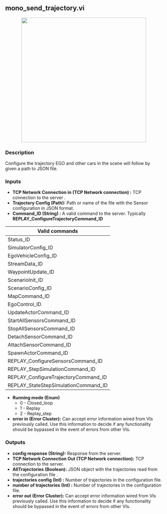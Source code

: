 ## mono_send_trajectory.vi
<p align="center">
<img src="https://github.com/monoDriveIO/client/raw/master/WikiPhotos/LV_client/vehicle/mono__send__trajectoryc.png" 
width="400"  />
</p>

### Description 
Configure the trajectory EGO and other cars in the scene will follow  by given a path to JSON file.

### Inputs

- **TCP Network Connection in (TCP Network connection) :** TCP connection to the server .
- **Trajectory Config (Path):** Path or name of the file with the Sensor configuration in JSON format.
- **Command_ID (String) :** A valid command to the server. Typically **REPLAY_ConfigureTrajectoryCommand_ID**

| Valid commands  |
| ------------ | 
|Status_ID   |
|SimulatorConfig_ID |
|EgoVehicleConfig_ID |
|StreamData_ID   |
|WaypointUpdate_ID    |
|ScenarioInit_ID  |
|ScenarioConfig_ID   |
|MapCommand_ID  |
|EgoControl_ID  | 
|UpdateActorCommand_ID  | 
|StartAllSensorsCommand_ID   | 
|StopAllSensorsCommand_ID   | 
|DetachSensorCommand_ID   | 
|AttachSensorCommand_ID   |
|SpawnActorCommand_ID   |
|REPLAY_ConfigureSensorsCommand_ID  |
|REPLAY_StepSimulationCommand_ID  |
|REPLAY_ConfigureTrajectoryCommand_ID  |
|REPLAY_StateStepSimulationCommand_ID   | 

- **Running mode (Enum)** 
    * 0 - Closed_loop 
    * 1 - Replay
    * 2 - Replay_step 
- **error in (Error Cluster):** Can accept error information wired from VIs previously called. Use this information to decide if any functionality should be bypassed in the event of errors from other VIs.


### Outputs

- **config response (String):** Response from the server.
- **TCP Network Connection Out (TCP Network connection):** TCP connection to the server.
- **AllTrajectories (Boolean):** JSON object with the trajectories read from the configuration file .
- **trajectories config (Int) :** Number of trajectories in the configuration file.
- **number of trajectories (Int) :** Number of trajectories in the configuration file.
- **error out (Error Cluster):** Can accept error information wired from VIs previously called. Use this information to decide if any functionality should be bypassed in the event of errors from other VIs.
